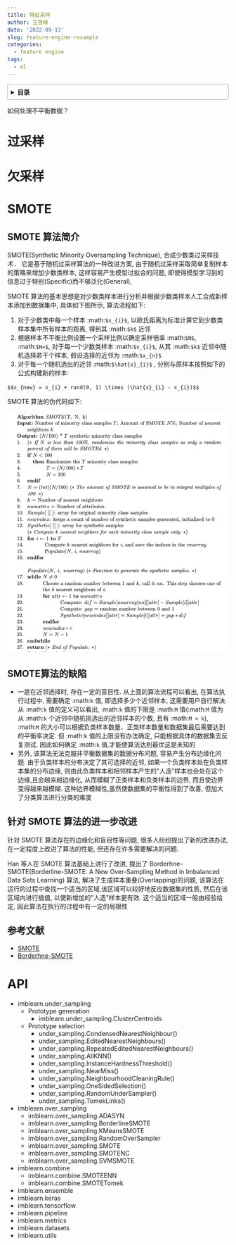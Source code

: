 ```yaml
---
title: 特征采样
author: 王哲峰
date: '2022-09-13'
slug: feature-engine-resample
categories:
  - feature engine
tags:
  - ml
---
```


<style>
details {
    border: 1px solid #aaa;
    border-radius: 4px;
    padding: .5em .5em 0;
}
summary {
    font-weight: bold;
    margin: -.5em -.5em 0;
    padding: .5em;
}
details[open] {
    padding: .5em;
}
details[open] summary {
    border-bottom: 1px solid #aaa;
    margin-bottom: .5em;
}
</style>

<details><summary>目录</summary><p>

- [过采样](#过采样)
- [欠采样](#欠采样)
- [SMOTE](#smote)
  - [SMOTE 算法简介](#smote-算法简介)
  - [SMOTE算法的缺陷](#smote算法的缺陷)
  - [针对 SMOTE 算法的进一步改进](#针对-smote-算法的进一步改进)
  - [参考文献](#参考文献)
- [API](#api)
</p></details><p></p>


如何处理不平衡数据？

# 过采样


# 欠采样


# SMOTE

## SMOTE 算法简介

SMOTE(Synthetic Minority Oversampling Technique), 合成少数类过采样技术．
它是基于随机过采样算法的一种改进方案, 由于随机过采样采取简单复制样本的策略来增加少数类样本, 
这样容易产生模型过拟合的问题, 即使得模型学习到的信息过于特别(Specific)而不够泛化(General), 

SMOTE 算法的基本思想是对少数类样本进行分析并根据少数类样本人工合成新样本添加到数据集中, 
具体如下图所示, 算法流程如下:

1. 对于少数类中每一个样本 :math:`$x_{i}$`, 以欧氏距离为标准计算它到少数类样本集中所有样本的距离, 
   得到其 :math:`$k$` 近邻
2. 根据样本不平衡比例设置一个采样比例以确定采样倍率 :math:`$N$`, :math:`$N=$`, 
   对于每一个少数类样本 :math:`$x_{i}$`, 从其 :math:`$k$` 近邻中随机选择若干个样本, 
   假设选择的近邻为 :math:`$x_{n}$`
3. 对于每一个随机选出的近邻 :math:`$\hat{x}_{i}$` , 分别与原样本按照如下的公式构建新的样本:

`$$x_{new} = x_{i} + rand(0, 1) \times (\hat{x}_{i} - x_{i})$$`

SMOTE 算法的伪代码如下:

![img](images/SMOTE.png)

## SMOTE算法的缺陷

- 一是在近邻选择时, 存在一定的盲目性. 从上面的算法流程可以看出, 在算法执行过程中, 需要确定 :math:`k` 值,
    即选择多少个近邻样本, 这需要用户自行解决. 从 :math:`k` 值的定义可以看出, 
    :math:`k` 值的下限是 :math:`M` 值(:math:`M` 值为从 :math:`k` 个近邻中随机挑选出的近邻样本的个数, 且有 :math:`M < k`), 
    :math:`M` 的大小可以根据负类样本数量、正类样本数量和数据集最后需要达到的平衡率决定. 但 :math:`k` 值的上限没有办法确定,
    只能根据具体的数据集去反复测试. 因此如何确定 :math:`k` 值,才能使算法达到最优这是未知的
- 另外, 该算法无法克服非平衡数据集的数据分布问题, 容易产生分布边缘化问题. 由于负类样本的分布决定了其可选择的近邻, 
    如果一个负类样本处在负类样本集的分布边缘, 则由此负类样本和相邻样本产生的"人造”样本也会处在这个边缘,且会越来越边缘化, 
    从而模糊了正类样本和负类样本的边界, 而且使边界变得越来越模糊. 这种边界模糊性,虽然使数据集的平衡性得到了改善,
    但加大了分类算法进行分类的难度

## 针对 SMOTE 算法的进一步改进

针对 SMOTE 算法存在的边缘化和盲目性等问题, 很多人纷纷提出了新的改进办法, 
在一定程度上改进了算法的性能, 但还存在许多需要解决的问题. 

Han 等人在 SMOTE 算法基础上进行了改进, 
提出了 Borderhne-SMOTE(Borderline-SMOTE: A New Over-Sampling Method in Imbalanced Data Sets Learning) 算法, 
解决了生成样本重叠(Overlapping)的问题, 该算法在运行的过程中查找一个适当的区域,该区域可以较好地反应数据集的性质, 
然后在该区域内进行插值, 以使新增加的"人造”样本更有效. 这个适当的区域一般由经验给定, 因此算法在执行的过程中有一定的局限性

## 参考文献

* [SMOTE](https://www.jair.org/index.php/jair/article/view/10302/24590)
* [Borderhne-SMOTE](https://sci2s.ugr.es/keel/keel-dataset/pdfs/2005-Han-LNCS.pdf)

# API

- imblearn.under_sampling
    - Prototype generation
        - imblearn.under_sampling.ClusterCentroids
    - Prototype selection
        - under_sampling.CondensedNearestNeighbour()
        - under_sampling.EditedNearestNeighbours()
        - under_sampling.RepeatedEditedNearestNeighbours()
        - under_sampling.AllKNN()
        - under_sampling.InstanceHardnessThreshold()
        - under_sampling.NearMiss()
        - under_sampling.NeighbourhoodCleaningRule()
        - under_sampling.OneSidedSelection()
        - under_sampling.RandomUnderSampler()
        - under_sampling.TomekLinks()
- imblearn.over_sampling
    - imblearn.over_sampling.ADASYN
    - imblearn.over_sampling.BorderlineSMOTE
    - imblearn.over_sampling.KMeansSMOTE
    - imblearn.over_sampling.RandomOverSampler
    - imblearn.over_sampling.SMOTE
    - imblearn.over_sampling.SMOTENC
    - imblearn.over_sampling.SVMSMOTE
- imblearn.combine
    - imblearn.combine.SMOTEENN
    - imblearn.combine.SMOTETomek
- imblearn.ensemble
- imblearn.keras
- imblearn.tensorflow
- imblearn.pipeline
- imblearn.metrics
- imblearn.datasets
- imblearn.utils
